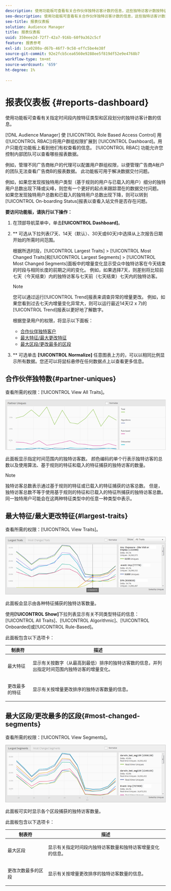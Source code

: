 ```yaml
---
description: 使用功能板可查看有关合作伙伴独特访客计数的信息，这些独特访客计数按特征类型和区段在指定时间段内进行划分。
seo-description: 使用功能板可查看有关合作伙伴独特访客计数的信息，这些独特访客计数按特征类型和区段在指定时间段内进行划分。
seo-title: 报表仪表板
solution: Audience Manager
title: 报表仪表板
uuid: 350eee2d-72f7-42a7-916b-60f9a362c5cf
feature: 报表参考
exl-id: 1ca0280a-d67b-46f7-9c58-effc5be4e38f
source-git-commit: 92e2fcb5cea6560e9288ee5f819df52e9e4768b7
workflow-type: tm+mt
source-wordcount: '659'
ht-degree: 1%

---
```


# 报表仪表板 {#reports-dashboard}

使用功能板可查看有关指定时间段内按特征类型和区段划分的独特访客计数的信息。

<!-- 

c_dashboard.xml

 -->

[!DNL Audience Manager] 使 [!UICONTROL Role Based Access Control] 用([!UICONTROL RBAC])将用户群组权限扩展到 [!UICONTROL Dashboard]。用户只能在功能板上看到他们有权查看的信息。 [!UICONTROL RBAC] 功能允许您控制内部团队可以查看哪些报表数据。

例如，管理不同广告商帐户的代理可以配置用户群组权限，以便管理广告商A帐户的团队无法查看广告商B的报表数据。 此功能板可用于解决数据交付问题。

例如，如果您发现按独特用户类型（基于规则的用户与已载入的用户）细分的独特用户总数出现下降或尖峰，则您有一个更好的起点来跟踪潜在的数据交付问题。 如果您发现独特用户总数和已载入的独特用户总数出现下降，则可以转到[!UICONTROL On-boarding Status]报表以查看入站文件是否存在问题。

**要访问功能板，请执行以下操作：**

1. 在顶部导航菜单中，单击&#x200B;**[!UICONTROL Dashboard]**。
2. ** 可选从下拉列表(7天、14天（默认）、30天或60天)中选择从上次报告日期开始的所需时间范围。

   根据所选时段，[!UICONTROL Largest Traits] > [!UICONTROL Most Changed Traits]和[!UICONTROL Largest Segments] > [!UICONTROL Most Changed Segments]面板中的增量变化显示受众中独特访客在今天结束的时段与相同长度的前期之间的变化。 例如，如果选择7天，则差别将比较前七天（今天结束）内的独特访客与七天前（七天结束）七天内的独特访客。

   >[!NOTE]
   >
   >您可以通过运行[!UICONTROL Trend]报表来调查异常的增量更改。 例如，如果您看到过去七天内增量变化异常大，则可以运行最近14天(2 x 7)的[!UICONTROL Trend]报表以更好地了解数字。

   根据登录用户的权限，将显示以下面板：

   * [合作伙伴独特客户](../reporting/reports-dashboard.md#partner-uniques)
   * [最大特征/最大更改特征](../reporting/reports-dashboard.md#largest-traits)
   * [最大区段/更改最多的区段](../reporting/reports-dashboard.md#most-changed-segments)

3. ** 可选单击 **[!UICONTROL Normalize]** 任意图表上方的，可以以相同比例显示所有数据。您还可以将鼠标悬停在任何数据点上以查看更多信息。

## 合作伙伴独特数{#partner-uniques}

查看所需的权限：[!UICONTROL View All Traits]。

![](assets/partner_uniques.png)

此面板显示指定时间范围内的独特访客数。 颜色编码的单个行表示独特访客的总数以及使用算法、基于规则的特征和载入的特征捕获的独特访客的数量。

>[!NOTE]
>
>独特访客总数表示通过基于规则的特征或已载入的特征捕获的访客总数。 但是，独特访客总数不等于使用基于规则的特征和已载入的特征所捕获的独特访客总数。 同一独特用户可能会在这两种特征类型中的任意一种类型中表示。

## 最大特征/最大更改特征{#largest-traits}

查看所需的权限：[!UICONTROL View Traits]。

![](assets/largest_traits.png)

此面板会显示由各种特征捕获的独特访客数量。

使用&#x200B;**[!UICONTROL Show]**&#x200B;下拉列表显示有关不同类型特征的信息：[!UICONTROL All Traits]、[!UICONTROL Algorithmic]、[!UICONTROL Onboarded]或[!UICONTROL Rule-Based]。

此面板包含以下选项卡：

<table id="table_DA48BDEB4E0143BEA4EB85AC26FF6AE3"> 
 <thead> 
  <tr> 
   <th colname="col1" class="entry"> 制表符 </th> 
   <th colname="col2" class="entry"> 描述 </th> 
  </tr> 
 </thead>
 <tbody> 
  <tr> 
   <td colname="col1"> <p><span class="wintitle"> 最大特征</span> </p> </td> 
   <td colname="col2"> <p>显示有关按数字（从最高到最低）排序的独特访客数的信息，并列出指定时间范围内独特访客的增量变化。 </p> </td> 
  </tr> 
  <tr> 
   <td colname="col1"> <p><span class="wintitle"> 更改最多的特征</span> </p> </td> 
   <td colname="col2"> <p>显示有关按增量更改排序的独特访客数量的信息。 </p> </td> 
  </tr> 
 </tbody> 
</table>

## 最大区段/更改最多的区段{#most-changed-segments}

查看所需的权限：[!UICONTROL View Segments]。

![](assets/largest_segments.png)

此面板可实时显示各个区段捕获的独特访客数量。

此面板包含以下选项卡：

<table id="table_8E22E0579FA74C5A86CC40B40B2548BE"> 
 <thead> 
  <tr> 
   <th colname="col1" class="entry"> 制表符 </th> 
   <th colname="col2" class="entry"> 描述 </th> 
  </tr> 
 </thead>
 <tbody> 
  <tr> 
   <td colname="col1"> <p><span class="wintitle"> 最大区段</span> </p> </td> 
   <td colname="col2"> <p>显示有关指定时间段内独特访客数量和独特访客增量变化的信息。 </p> </td> 
  </tr> 
  <tr> 
   <td colname="col1"> <p><span class="wintitle"> 更改次数最多的区段</span> </p> </td> 
   <td colname="col2"> <p>显示有关按增量更改排序的独特访客数量的信息。 </p> </td> 
  </tr> 
 </tbody> 
</table>
